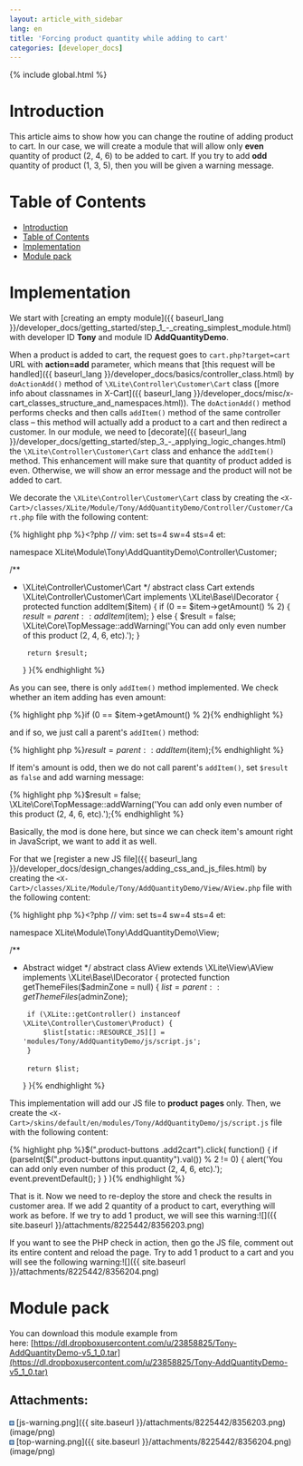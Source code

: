 ```yaml
---
layout: article_with_sidebar
lang: en
title: 'Forcing product quantity while adding to cart'
categories: [developer_docs]
---
```


{% include global.html %}

# Introduction

This article aims to show how you can change the routine of adding product to cart. In our case, we will create a module that will allow only **even** quantity of product (2, 4, 6) to be added to cart. If you try to add **odd** quantity of product (1, 3, 5), then you will be given a warning message.

# Table of Contents

*   [Introduction](#introduction)
*   [Table of Contents](#table-of-contents)
*   [Implementation](#implementation)
*   [Module pack](#module-pack)

# Implementation

We start with [creating an empty module]({{ baseurl_lang }}/developer_docs/getting_started/step_1_-_creating_simplest_module.html) with developer ID **Tony** and module ID **AddQuantityDemo**.

When a product is added to cart, the request goes to `cart.php?target=cart` URL with **action=add** parameter, which means that [this request will be handled]({{ baseurl_lang }}/developer_docs/basics/controller_class.html) by `doActionAdd()` method of `\XLite\Controller\Customer\Cart` class ([more info about classnames in X-Cart]({{ baseurl_lang }}/developer_docs/misc/x-cart_classes_structure_and_namespaces.html)). The `doActionAdd()` method performs checks and then calls `addItem()` method of the same controller class – this method will actually add a product to a cart and then redirect a customer. In our module, we need to [decorate]({{ baseurl_lang }}/developer_docs/getting_started/step_3_-_applying_logic_changes.html) the `\XLite\Controller\Customer\Cart` class and enhance the `addItem()` method. This enhancement will make sure that quantity of product added is even. Otherwise, we will show an error message and the product will not be added to cart.

We decorate the `\XLite\Controller\Customer\Cart` class by creating the `<X-Cart>/classes/XLite/Module/Tony/AddQuantityDemo/Controller/Customer/Cart.php` file with the following content: 

{% highlight php %}<?php
// vim: set ts=4 sw=4 sts=4 et:

namespace XLite\Module\Tony\AddQuantityDemo\Controller\Customer;

/**
 * \XLite\Controller\Customer\Cart
 */
abstract class Cart extends \XLite\Controller\Customer\Cart implements \XLite\Base\IDecorator
{
    protected function addItem($item)
    {
        if (0 == $item->getAmount() % 2) {
            $result = parent::addItem($item);
        } else {
            $result = false;
            \XLite\Core\TopMessage::addWarning('You can add only even number of this product (2, 4, 6, etc).');
        }

        return $result;
    }
}{% endhighlight %}

As you can see, there is only `addItem()` method implemented. We check whether an item adding has even amount: 

{% highlight php %}if (0 == $item->getAmount() % 2){% endhighlight %}

and if so, we just call a parent's `addItem()` method: 

{% highlight php %}$result = parent::addItem($item);{% endhighlight %}

If item's amount is odd, then we do not call parent's `addItem()`, set `$result` as `false` and add warning message: 

{% highlight php %}$result = false;
\XLite\Core\TopMessage::addWarning('You can add only even number of this product (2, 4, 6, etc).');{% endhighlight %}

Basically, the mod is done here, but since we can check item's amount right in JavaScript, we want to add it as well.

For that we [register a new JS file]({{ baseurl_lang }}/developer_docs/design_changes/adding_css_and_js_files.html) by creating the `<X-Cart>/classes/XLite/Module/Tony/AddQuantityDemo/View/AView.php` file with the following content: 

{% highlight php %}<?php
// vim: set ts=4 sw=4 sts=4 et:

namespace XLite\Module\Tony\AddQuantityDemo\View;

/**
 * Abstract widget
 */
abstract class AView extends \XLite\View\AView implements \XLite\Base\IDecorator
{
    protected function getThemeFiles($adminZone = null)
    {
        $list = parent::getThemeFiles($adminZone);

        if (\XLite::getController() instanceof \XLite\Controller\Customer\Product) {
            $list[static::RESOURCE_JS][] = 'modules/Tony/AddQuantityDemo/js/script.js';
        }

        return $list;
    }
}{% endhighlight %}

This implementation will add our JS file to **product** **pages** only. Then, we create the `<X-Cart>/skins/default/en/modules/Tony/AddQuantityDemo/js/script.js` file with the following content: 

{% highlight php %}$(".product-buttons .add2cart").click(
    function() 
    {
        if (parseInt($(".product-buttons input.quantity").val()) % 2 != 0) {
            alert('You can add only even number of this product (2, 4, 6, etc).');
            event.preventDefault();
        }
    }
){% endhighlight %}

That is it. Now we need to re-deploy the store and check the results in customer area. If we add 2 quantity of a product to cart, everything will work as before. If we try to add 1 product, we will see this warning:![]({{ site.baseurl }}/attachments/8225442/8356203.png)

If you want to see the PHP check in action, then go the JS file, comment out its entire content and reload the page. Try to add 1 product to a cart and you will see the following warning:![]({{ site.baseurl }}/attachments/8225442/8356204.png)

# Module pack

You can download this module example from here: [https://dl.dropboxusercontent.com/u/23858825/Tony-AddQuantityDemo-v5_1_0.tar](https://dl.dropboxusercontent.com/u/23858825/Tony-AddQuantityDemo-v5_1_0.tar)

## Attachments:

![](images/icons/bullet_blue.gif) [js-warning.png]({{ site.baseurl }}/attachments/8225442/8356203.png) (image/png)  
![](images/icons/bullet_blue.gif) [top-warning.png]({{ site.baseurl }}/attachments/8225442/8356204.png) (image/png)